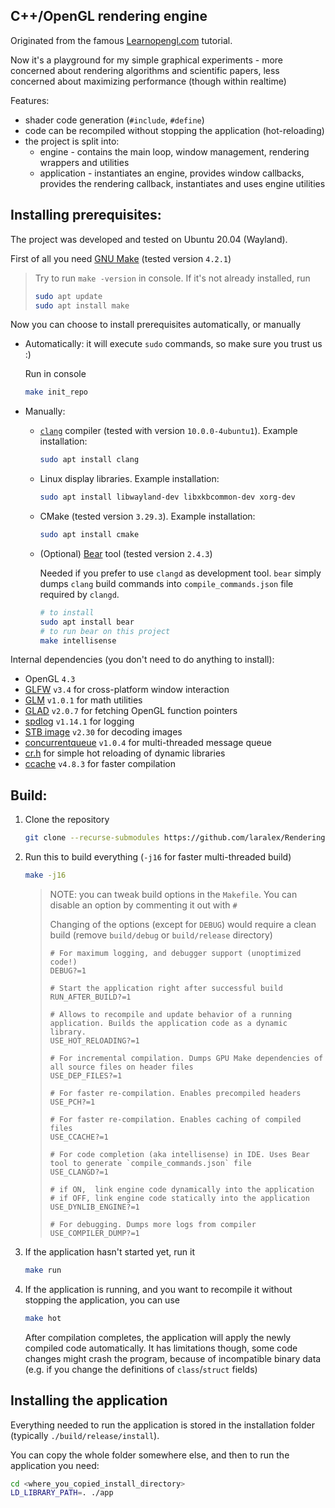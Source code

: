 ## C++/OpenGL rendering engine

Originated from the famous [Learnopengl.com](https://learnopengl.com/) tutorial.

Now it's a playground for my simple graphical experiments - more concerned about rendering algorithms and scientific papers, less concerned about maximizing performance (though within realtime)

Features:
- shader code generation (`#include`, `#define`)
- code can be recompiled without stopping the application (hot-reloading)
- the project is split into:
    * engine - contains the main loop, window management, rendering wrappers and utilities
    * application - instantiates an engine, provides window callbacks, provides the rendering callback, instantiates and uses engine utilities


## Installing prerequisites:
The project was developed and tested on Ubuntu 20.04 (Wayland).

First of all you need [GNU Make](https://www.gnu.org/software/make/) (tested version `4.2.1`)
> Try to run `make -version` in console. If it's not already installed, run
> ```bash
> sudo apt update
> sudo apt install make
> ```

Now you can choose to install prerequisites automatically, or manually

* Automatically: it will execute `sudo` commands, so make sure you trust us :)

    Run in console
    ```bash
    make init_repo
    ````

* Manually:
    * [`clang`](https://clang.llvm.org/) compiler (tested with  version `10.0.0-4ubuntu1`). Example installation:
        ```bash
        sudo apt install clang
        ```
    * Linux display libraries. Example installation:
        ```bash
        sudo apt install libwayland-dev libxkbcommon-dev xorg-dev
        ```

    * CMake (tested version `3.29.3`). Example installation:
        ```bash
        sudo apt install cmake
        ```
    * (Optional) [Bear](https://github.com/rizsotto/Bear) tool (tested version `2.4.3`)
    
        Needed if you prefer to use `clangd` as development tool. `bear` simply dumps `clang` build commands into `compile_commands.json` file required by `clangd`.
        ```bash
        # to install
        sudo apt install bear
        # to run bear on this project
        make intellisense
        ```

Internal dependencies (you don't need to do anything to install):
* OpenGL `4.3`
* [GLFW](https://github.com/glfw/glfw) `v3.4` for cross-platform window interaction
* [GLM](https://github.com/g-truc/glm) `v1.0.1` for math utilities
* [GLAD](https://gen.glad.sh/) `v2.0.7` for fetching OpenGL function pointers
* [spdlog](https://github.com/gabime/spdlog) `v1.14.1` for logging
* [STB image](https://github.com/nothings/stb) `v2.30` for decoding images
* [concurrentqueue](https://github.com/cameron314/concurrentqueue) `v1.0.4` for multi-threaded message queue
* [cr.h](https://github.com/fungos/cr) for simple hot reloading of dynamic libraries
* [ccache](https://ccache.dev/) `v4.8.3` for faster compilation

## Build:
1. Clone the repository
    ```bash
    git clone --recurse-submodules https://github.com/laralex/RenderingExperiments.git
    ```

1. Run this to build everything (`-j16` for faster multi-threaded build)
    ```bash
    make -j16
    ```
    > NOTE: you can tweak build options in the `Makefile`. You can disable an option by commenting it out with `#`
    >
    > Changing of the options (except for `DEBUG`) would require a clean build (remove `build/debug` or `build/release` directory)
    > ```make
    > # For maximum logging, and debugger support (unoptimized code!)
    > DEBUG?=1
    >
    > # Start the application right after successful build
    > RUN_AFTER_BUILD?=1
    >
    > # Allows to recompile and update behavior of a running application. Builds the application code as a dynamic library.
    > USE_HOT_RELOADING?=1
    >
    > # For incremental compilation. Dumps GPU Make dependencies of all source files on header files
    > USE_DEP_FILES?=1
    >
    > # For faster re-compilation. Enables precompiled headers
    > USE_PCH?=1
    >
    > # For faster re-compilation. Enables caching of compiled files
    > USE_CCACHE?=1
    >
    > # For code completion (aka intellisense) in IDE. Uses Bear tool to generate `compile_commands.json` file
    > USE_CLANGD?=1
    >
    > # if ON,  link engine code dynamically into the application
    > # if OFF, link engine code statically into the application
    > USE_DYNLIB_ENGINE?=1
    >
    > # For debugging. Dumps more logs from compiler
    > USE_COMPILER_DUMP?=1
    > ```

4. If the application hasn't started yet, run it
    ```bash
    make run
    ```

5. If the application is running, and you want to recompile it without stopping the application, you can use
    ```bash
    make hot
    ```
    After compilation completes, the application will apply the newly compiled code automatically. It has limitations though, some code changes might crash the program, because of incompatible binary data (e.g. if you change the definitions of `class`/`struct` fields)

## Installing the application

Everything needed to run the application is stored in the installation folder (typically `./build/release/install`).

You can copy the whole folder somewhere else, and then to run the application you need:
```bash
cd <where_you_copied_install_directory>
LD_LIBRARY_PATH=. ./app
```

